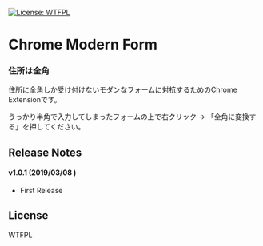 [![License: WTFPL](http://www.wtfpl.net/wp-content/uploads/2012/12/wtfpl-badge-4.png)](http://www.wtfpl.net/)
# Chrome Modern Form
### 住所は全角

住所に全角しか受け付けないモダンなフォームに対抗するためのChrome Extensionです。

うっかり半角で入力してしまったフォームの上で右クリック → 「全角に変換する」を押してください。

## Release Notes

#### v1.0.1 (2019/03/08 )
* First Release

## License
WTFPL